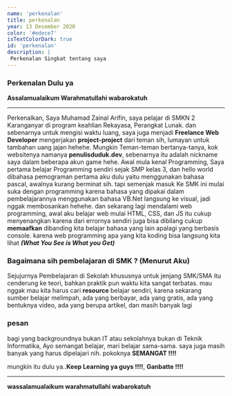 ```yaml
---
name: 'perkenalan'
title: perkenalan
year: 13 Desember 2020
color: '#edece7'
isTextColorDark: true
id: 'perkenalan'
description: |
 Perkenalan Singkat tentang saya
---
```


### Perkenalan Dulu ya

__Assalamualaikum Warahmatullahi wabarokatuh__

-------------------------------------------------------------------------------------

Perkenalkan, Saya Muhamad Zainal Arifin, saya pelajar di SMKN 2 Karanganyar di program keahlian Rekayasa, Perangkat Lunak. dan sebenarnya untuk mengisi waktu luang, saya juga menjadi __Freelance Web Developer__ mengerjakan __project-project__ dari teman sih, lumayan untuk tambahan uang jajan hehehe. Mungkin Teman-teman bertanya-tanya, kok websitenya namanya <b>penulisduduk.dev</b>, sebenarnya itu adalah nickname saya dalam beberapa akun game hehe. Awal mula kenal Programming, Saya pertama belajar Programming sendiri sejak SMP kelas 3, dan hello world dibahasa pemograman pertama aku dulu yaitu menggunakan bahasa pascal, awalnya kurang berminat sih. tapi semenjak masuk Ke SMK ini mulai suka dengan programming karena bahasa yang dipakai dalam pembelajarannya menggunakan bahasa VB.Net langsung ke visual, jadi nggak membosankan hehehe. dan sekarang lagi mendalami web programming, awal aku belajar web mulai HTML, CSS, dan JS itu cukup menyenangkan karena dari errornya sendiri juga bisa dibilang cukup __memaafkan__ dibanding kita belajar bahasa yang lain apalagi yang berbasis console. karena web programming apa yang kita koding bisa langsung kita lihat ___(What You See is What you Get)___



### __Bagaimana sih pembelajaran di SMK ? (Menurut Aku)__

Sejujurnya Pembelajaran di Sekolah khususnya untuk jenjang SMK/SMA itu cenderung ke teori, bahkan praktik pun waktu kita sangat terbatas. mau nggak mau kita harus cari __resource__ belajar sendiri, karena sekarang sumber belajar melimpah, ada yang berbayar, ada yang gratis, ada yang bentuknya video, ada yang berupa artikel, dan masih banyak lagi  

### __pesan__

bagi yang backgroundnya bukan IT atau sekolahnya bukan di Teknik Informatika, Ayo semangat belajar, mari belajar sama-sama. saya juga masih banyak yang harus dipelajari nih. pokoknya <b>SEMANGAT !!!!</b>

mungkin itu dulu ya..<b>Keep Learning ya guys !!!!</b>, <b> Ganbatte !!!!</b>

--------------------------------------------------------------------------------------

__wassalamualaikum warahmatullahi wabarokatuh__